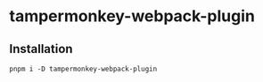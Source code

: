 <!--
 * @Date: 2021-03-09 14:10:07
 * @LastEditors: lisonge
 * @Author: lisonge
 * @LastEditTime: 2021-03-09 14:15:16
-->

# tampermonkey-webpack-plugin

## Installation

```shell
pnpm i -D tampermonkey-webpack-plugin
```
